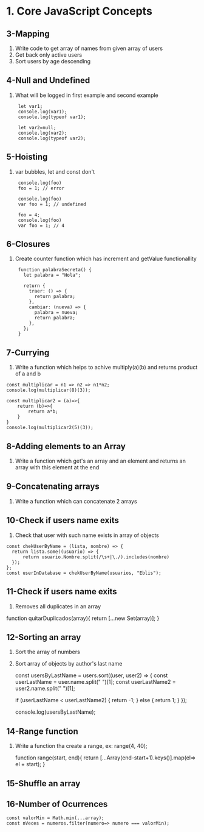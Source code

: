 # 1. Core JavaScript Concepts

## 3-Mapping

1. Write code to get array of names from given array of users
2. Get back only active users
3. Sort users by age descending
    
## 4-Null and Undefined

1. What will be logged in first example and second example

        let var1;
        console.log(var1);
        console.log(typeof var1);

        let var2=null;
        console.log(var2);
        console.log(typeof var2);
        
## 5-Hoisting

1. var bubbles, let and const don't
      
        console.log(foo)
        foo = 1; // error
        
        console.log(foo)
        var foo = 1; // undefined
        
        foo = 4;
        console.log(foo)
        var foo = 1; // 4

## 6-Closures

1. Create counter function which has increment and getValue functionallity
  
        function palabraSecreta() {
          let palabra = "Hola";

          return {
            traer: () => {
              return palabra;
            },
            cambiar: (nueva) => {
              palabra = nueva;
              return palabra;
            },
          };
        }

## 7-Currying

  1. Write a function which helps to achive multiply(a)(b) and returns product of a and b
  
    const multiplicar = n1 => n2 => n1*n2;
    console.log(multiplicar(8)(3));

    const multiplicar2 = (a)=>{
        return (b)=>{
            return a*b;
        }
    }
    console.log(multiplicar2(5)(3));

## 8-Adding elements to an Array

  1. Write a function which get's an array and an element and returns an array with this element at the end

## 9-Concatenating arrays

  1. Write a function which can concatenate 2 arrays

## 10-Check if users name exits

  1. Check that user with such name exists in array of objects

    const chekUserByName = (lista, nombre) => {
      return lista.some((usuario) => {
          return usuario.Nombre.split(/\s+|\./).includes(nombre)
      });
    };
    const userInDatabase = chekUserByName(usuarios, "Eblis");

## 11-Check if users name exits

  1. Removes all duplicates in an array

  function quitarDuplicados(array){
    return [...new Set(array)];
  }

## 12-Sorting an array

  1. Sort the array of numbers

  2. Sort array of objects by author's last name

      const usersByLastName = users.sort((user, user2) => {
        const userLastName = user.name.split(" ")[1];
        const userLastName2 = user2.name.split(" ")[1];

        if (userLastName < userLastName2) {
          return -1;
        } else {
          return 1;
        }
      });

      console.log(usersByLastName);

## 14-Range function

1. Write a function tha create a range, ex: range(4, 40);

    function range(start, end){
      return [...Array(end-start+1).keys()].map(el=> el + start);
    }

## 15-Shuffle an array

## 16-Number of Ocurrences

    const valorMin = Math.min(...array);
    const nVeces = numeros.filter(numero=> numero === valorMin);
  

        
   
    
